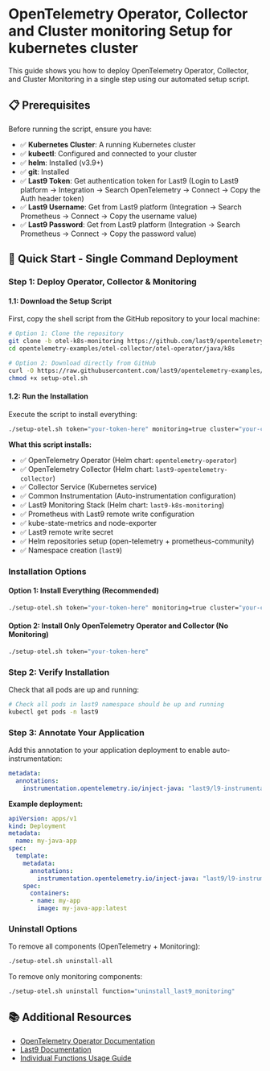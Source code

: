 # OpenTelemetry Operator, Collector and Cluster monitoring Setup for kubernetes cluster

This guide shows you how to deploy OpenTelemetry Operator, Collector, and Cluster Monitoring in a single step using our automated setup script.

## 📋 Prerequisites

Before running the script, ensure you have:

- ✅ **Kubernetes Cluster**: A running Kubernetes cluster
- ✅ **kubectl**: Configured and connected to your cluster
- ✅ **helm**: Installed (v3.9+)
- ✅ **git**: Installed
- ✅ **Last9 Token**: Get authentication token for Last9 (Login to Last9 platform → Integration → Search OpenTelemetry → Connect → Copy the Auth header token)
- ✅ **Last9 Username**: Get from Last9 platform (Integration → Search Prometheus → Connect → Copy the username value)
- ✅ **Last9 Password**: Get from Last9 platform (Integration → Search Prometheus → Connect → Copy the password value)


## 🚀 Quick Start - Single Command Deployment

### Step 1: Deploy Operator, Collector & Monitoring

#### 1.1: Download the Setup Script

First, copy the shell script from the GitHub repository to your local machine:

```bash
# Option 1: Clone the repository
git clone -b otel-k8s-monitoring https://github.com/last9/opentelemetry-examples.git
cd opentelemetry-examples/otel-collector/otel-operator/java/k8s

# Option 2: Download directly from GitHub
curl -O https://raw.githubusercontent.com/last9/opentelemetry-examples/otel-k8s-monitoring/otel-collector/otel-operator/java/k8s/setup-otel.sh
chmod +x setup-otel.sh
```

#### 1.2: Run the Installation

Execute the script to install everything:

```bash
./setup-otel.sh token="your-token-here" monitoring=true cluster="your-cluster-name" username="your-username" password="your-password"
```

**What this script installs:**
- ✅ OpenTelemetry Operator (Helm chart: `opentelemetry-operator`)
- ✅ OpenTelemetry Collector (Helm chart: `last9-opentelemetry-collector`)
- ✅ Collector Service (Kubernetes service)
- ✅ Common Instrumentation (Auto-instrumentation configuration)
- ✅ Last9 Monitoring Stack (Helm chart: `last9-k8s-monitoring`)
- ✅ Prometheus with Last9 remote write configuration
- ✅ kube-state-metrics and node-exporter
- ✅ Last9 remote write secret
- ✅ Helm repositories setup (open-telemetry + prometheus-community)
- ✅ Namespace creation (`last9`)

### Installation Options

#### Option 1: Install Everything (Recommended)
```bash
./setup-otel.sh token="your-token-here" monitoring=true cluster="your-cluster-name" username="your-username" password="your-password"
```

#### Option 2: Install Only OpenTelemetry Operator and Collector (No Monitoring)
```bash
./setup-otel.sh token="your-token-here"
```

### Step 2: Verify Installation

Check that all pods are up and running:

```bash
# Check all pods in last9 namespace should be up and running
kubectl get pods -n last9
```

### Step 3: Annotate Your Application

Add this annotation to your application deployment to enable auto-instrumentation:

```yaml
metadata:
  annotations:
    instrumentation.opentelemetry.io/inject-java: "last9/l9-instrumentation"
```

**Example deployment:**
```yaml
apiVersion: apps/v1
kind: Deployment
metadata:
  name: my-java-app
spec:
  template:
    metadata:
      annotations:
        instrumentation.opentelemetry.io/inject-java: "last9/l9-instrumentation"  # ← Enable auto-instrumentation
    spec:
      containers:
      - name: my-app
        image: my-java-app:latest
```


### Uninstall Options

To remove all components (OpenTelemetry + Monitoring):

```bash
./setup-otel.sh uninstall-all
```

To remove only monitoring components:

```bash
./setup-otel.sh uninstall function="uninstall_last9_monitoring"
```

## 📚 Additional Resources

- [OpenTelemetry Operator Documentation](https://opentelemetry.io/docs/kubernetes/operator/)
- [Last9 Documentation](https://docs.last9.io/)
- [Individual Functions Usage Guide](INDIVIDUAL_FUNCTIONS_USAGE.md)

